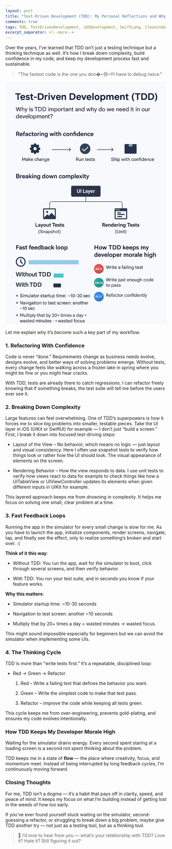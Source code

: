 ```yaml
---
layout: post
title: "Test-Driven Development (TDD): My Personal Reflections and Why It Matters in Real-World Development"
comments: true
tags: TDD, TestDrivenDevelopment, iOSDevelopment, SwiftLang, CleanCode, SnapshotTesting, UnitTesting.
excerpt_separator: <!--more-->
---
```


Over the years, I’ve learned that TDD isn’t just a testing technique but a thinking technique as well. It’s how I break down complexity, build confidence in my code, and keep my development process fast and sustainable.
<!--more-->

> "The fastest code is the one you don�~@~Yt have to debug twice."

![tdd](/assets/img/images-tdd/tdd.png "test-driven-development")

Let me explain why it’s become such a key part of my workflow.

### 1. Refactoring With Confidence
Code is never “done.” Requirements change as business needs evolve, designs evolve, and better ways of solving problems emerge. Without tests, every change feels like walking across a frozen lake in spring where you might be fine or you might hear cracks.

With TDD, tests are already there to catch regressions. I can refactor freely knowing that if something breaks, the test suite will tell me before the users ever see it.

### 2. Breaking Down Complexity
Large features can feel overwhelming. One of TDD’s superpowers is how it forces me to slice big problems into smaller, testable pieces. Take the UI layer in iOS (UIKit or SwiftUI) for example — I don’t just “build a screen.” First, I break it down into focused test-driving steps:

- Layout of the View – No behavior, which means no logic — just layout and visual consistency. Here I often use snapshot tests to verify how things look or rather how the UI should look. The visual appearance of elements on the screen.

- Rendering Behavior – How the view responds to data. I use unit tests to verify how views react to data for example to check things like how a UITableView or UIViewController updates its elements when given different inputs in UIKit for example. 

This layered approach keeps me from drowning in complexity. It helps me focus on solving one small, clear problem at a time.

### 3. Fast Feedback Loops
Running the app in the simulator for every small change is slow for me. As you have to launch the app, initialize components, render screens, navigate, tap, and finally see the effect, only to realize something’s broken and start over. :(

**Think of it this way**:

- Without TDD: You run the app, wait for the simulator to boot, click through several screens, and then verify behavior.

- With TDD: You run your test suite, and in seconds you know if your feature works.

**Why this matters**:

- Simulator startup time: ~10-30 seconds

- Navigation to test screen: another ~10 seconds

- Multiply that by 20+ times a day = wasted minutes → wasted focus.

This might sound impossible especially for beginners but we can avoid the simulator when implementing some UIs.

### 4. The Thinking Cycle
TDD is more than “write tests first.” It’s a repeatable, disciplined loop:

- Red → Green → Refactor

	1. Red – Write a failing test that defines the behavior you want.

	2. Green – Write the simplest code to make that test pass.

	3. Refactor – Improve the code while keeping all tests green.

This cycle keeps me from over-engineering, prevents gold-plating, and ensures my code evolves intentionally.

### How TDD Keeps My Developer Morale High

Waiting for the simulator drains energy. Every second spent staring at a loading screen is a second not spent thinking about the problem.

TDD keeps me in a state of **flow** — the place where creativity, focus, and momentum meet. Instead of being interrupted by long feedback cycles, I’m continuously moving forward.

### Closing Thoughts
For me, TDD isn’t a dogma — it’s a habit that pays off in clarity, speed, and peace of mind. It keeps my focus on what I’m building instead of getting lost in the weeds of how too early.

If you’ve ever found yourself stuck waiting on the simulator, second-guessing a refactor, or struggling to break down a big problem, maybe give TDD another try — not just as a testing tool, but as a thinking tool.

> 💬 I’d love to hear from you — what’s your relationship with TDD? Love it? Hate it? Still figuring it out?

